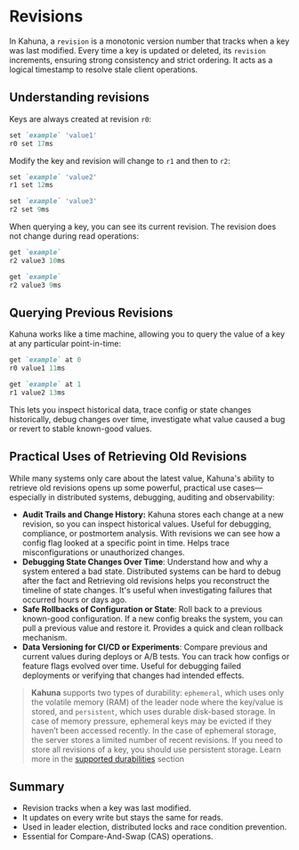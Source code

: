 
# Revisions

In Kahuna, a `revision` is a monotonic version number that tracks when a key was last modified. Every time a key is updated or deleted, its `revision` increments, ensuring strong consistency and strict ordering. It acts as a logical timestamp to resolve stale client operations.

## Understanding revisions

Keys are always created at revision `r0`:

```ruby
set `example` 'value1'
r0 set 17ms
```

Modify the key and revision will change to `r1` and then to `r2`:

```ruby
set `example` 'value2'
r1 set 12ms

set `example` 'value3'
r2 set 9ms
```

When querying a key, you can see its current revision. The revision does not change during read operations:

```ruby
get `example`
r2 value3 10ms

get `example`
r2 value3 9ms
```

## Querying Previous Revisions

Kahuna works like a time machine, allowing you to query the value of a key at any particular point-in-time:

```ruby
get `example` at 0
r0 value1 11ms

get `example` at 1
r1 value2 13ms
```

This lets you inspect historical data, trace config or state changes historically, debug changes over time, investigate what value caused a bug or revert to stable known-good values.

## Practical Uses of Retrieving Old Revisions

While many systems only care about the latest value, Kahuna's ability to retrieve old revisions opens up some powerful, practical use cases—especially in distributed systems, debugging, auditing and observability:

- **Audit Trails and Change History:** Kahuna stores each change at a new revision, so you can inspect historical values. Useful for debugging, compliance, or postmortem analysis. With revisions we can see how a config flag looked at a specific point in time. Helps trace misconfigurations or unauthorized changes.
- **Debugging State Changes Over Time**: Understand how and why a system entered a bad state. Distributed systems can be hard to debug after the fact and Retrieving old revisions helps you reconstruct the timeline of state changes. It's useful when investigating failures that occurred hours or days ago.
- **Safe Rollbacks of Configuration or State**: Roll back to a previous known-good configuration. If a new config breaks the system, you can pull a previous value and restore it. Provides a quick and clean rollback mechanism. 
- **Data Versioning for CI/CD or Experiments**: Compare previous and current values during deploys or A/B tests. You can track how configs or feature flags evolved over time. Useful for debugging failed deployments or verifying that changes had intended effects.

> **Kahuna** supports two types of durability: `ephemeral`, which uses only the volatile memory (RAM) of the leader node where the key/value is stored, and `persistent`, which uses durable disk-based storage. In case of memory pressure, ephemeral keys may be evicted if they haven’t been accessed recently. In the case of ephemeral storage, the server stores a limited number of recent revisions. If you need to store all revisions of a key, you should use persistent storage. Learn more in the [supported durabilities](../architecture/durability-levels) section

## Summary

- Revision tracks when a key was last modified.
- It updates on every write but stays the same for reads.
- Used in leader election, distributed locks and race condition prevention.
- Essential for Compare-And-Swap (CAS) operations.
